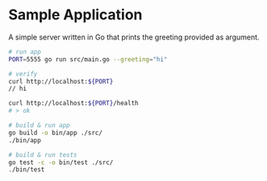 # Sample Application

A simple server written in Go that prints the greeting provided as argument.

```bash
# run app
PORT=5555 go run src/main.go --greeting="hi"

# verify
curl http://localhost:${PORT}
// hi

curl http://localhost:${PORT}/health
# > ok

# build & run app
go build -o bin/app ./src/
./bin/app

# build & run tests
go test -c -o bin/test ./src/
./bin/test
```

